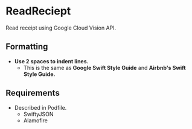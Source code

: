 # ReadReciept

Read receipt using Google Cloud Vision API.

## Formatting

- **Use 2 spaces to indent lines.**
  - This is the same as **Google Swift Style Guide** and **Airbnb's Swift Style Guide.**

## Requirements

- Described in Podfile.
  - SwiftyJSON
  - Alamofire
